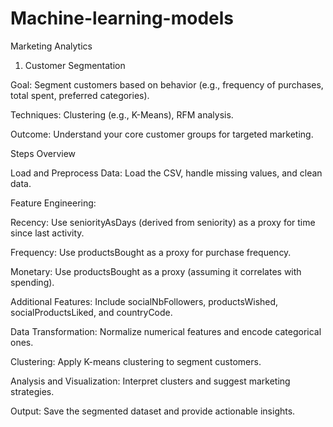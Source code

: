 # Machine-learning-models
Marketing Analytics
 1. Customer Segmentation

Goal: Segment customers based on behavior (e.g., frequency of purchases, total spent, preferred categories).

Techniques: Clustering (e.g., K-Means), RFM analysis.

Outcome: Understand your core customer groups for targeted marketing.

Steps Overview

Load and Preprocess Data: Load the CSV, handle missing values, and clean data.

Feature Engineering:

Recency: Use seniorityAsDays (derived from seniority) as a proxy for time since last activity.

Frequency: Use productsBought as a proxy for purchase frequency.

Monetary: Use productsBought as a proxy (assuming it correlates with spending).

Additional Features: Include socialNbFollowers, productsWished, socialProductsLiked, and countryCode.

Data Transformation: Normalize numerical features and encode categorical ones.

Clustering: Apply K-means clustering to segment customers.

Analysis and Visualization: Interpret clusters and suggest marketing strategies.

Output: Save the segmented dataset and provide actionable insights.

